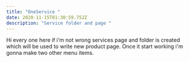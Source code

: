 ```yaml
---
title: "OneService "
date: 2020-11-15T01:30:59.752Z
description: "Service folder and page "
---
```

Hi every one here if  i'm not wrong services page and folder is created which will be used to write new product page. Once it start working i'm gonna make two other menu items.